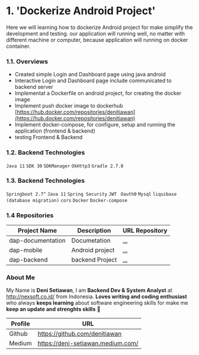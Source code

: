 # 1. 'Dockerize Android Project'
Here we will learning how to dockerize Android project for make simplify the development and testing. our application will running well, no matter with different machine or computer, because application will running on docker container.

### 1.1. Overviews
- Created simple Login and Dashboard page using java android
- Interactive Login and Dashboard page include communicated to backend server
- Implementat a Dockerfile on android project, for creating the docker image 
- Implement push docker image to dockerhub [https://hub.docker.com/repositories/denitiawan](https://hub.docker.com/repositories/denitiawan)
- Implement docker-compose, for configure, setup and running the application (frontend & backend)
- testing Frontend & Backend

### 1.2. Backend Technologies
`Java 11`
`SDK 30`
`SDKManager`
`OkHttp3`
`Gradle 2.7.0`


### 1.3. Backend Technologies
`Springboot 2.7^`
`Java 11`
`Spring Security`
`JWT `
`Oauth0`
`Mysql`
`liquibase (database migration)`
`cors`
`Docker`
`Docker-compose`


### 1.4 Repositories
| Project Name     | Description  | URL Repository                                                          | 
|------------------|--------------|-------------------------------------------------------------------------|
| dap-documentation | Documetation | [...](https://github.com/denitiawan/dap-documentation)|
| dap-mobile | Android project | [...](https://github.com/denitiawan/dap-mobile)|
| dap-backend |backend Project | [...](https://github.com/denitiawan/dap-backend)|



### About Me
My Name is **Deni Setiawan**, I am **Backend Dev & System Analyst** at http://nexsoft.co.id/ from Indonesia.
**Loves writing and coding enthusiast** who always **keeps learning** about software engineering skills for make me **keep an update and strenghts skills** 🚀


| Profile     | URL                                                          | 
|------------------|--------------|
| Github | https://github.com/denitiawan |
| Medium | https://deni-setiawan.medium.com/ |


